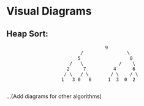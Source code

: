 # Visual Diagrams

## Heap Sort:

```
                                    9
                           /                \
                          5                  8
                       /   \             /    \
                      2     7          4      6
                     / \   / \        / \    / \
                    1   3 0   6      1  3  0  2


```

...(Add diagrams for other algorithms)